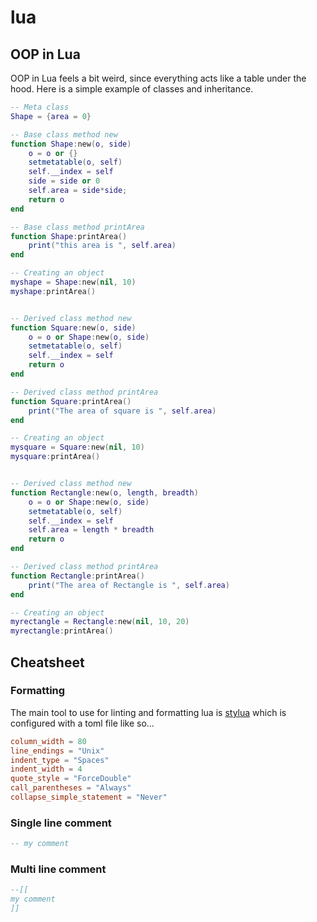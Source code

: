 # lua

## OOP in Lua

OOP in Lua feels a bit weird, since everything acts like a table under the hood. Here is a simple example of classes and inheritance.

```lua
-- Meta class
Shape = {area = 0}

-- Base class method new
function Shape:new(o, side)
    o = o or {}
    setmetatable(o, self)
    self.__index = self
    side = side or 0
    self.area = side*side;
    return o
end

-- Base class method printArea
function Shape:printArea()
    print("this area is ", self.area)
end

-- Creating an object
myshape = Shape:new(nil, 10)
myshape:printArea()


-- Derived class method new
function Square:new(o, side)
    o = o or Shape:new(o, side)
    setmetatable(o, self)
    self.__index = self
    return o
end

-- Derived class method printArea
function Square:printArea()
    print("The area of square is ", self.area)
end

-- Creating an object
mysquare = Square:new(nil, 10)
mysquare:printArea()


-- Derived class method new
function Rectangle:new(o, length, breadth)
    o = o or Shape:new(o, side)
    setmetatable(o, self)
    self.__index = self
    self.area = length * breadth
    return o
end

-- Derived class method printArea
function Rectangle:printArea()
    print("The area of Rectangle is ", self.area)
end

-- Creating an object
myrectangle = Rectangle:new(nil, 10, 20)
myrectangle:printArea()
```

## Cheatsheet

### Formatting

The main tool to use for linting and formatting lua is [stylua](https://github.com/JohnnyMorganz/StyLua) which is configured with a toml file like so...

```toml
column_width = 80
line_endings = "Unix"
indent_type = "Spaces"
indent_width = 4
quote_style = "ForceDouble"
call_parentheses = "Always"
collapse_simple_statement = "Never"
```

### Single line comment

```lua
-- my comment
```

### Multi line comment

```lua
--[[
my comment
]]
```
